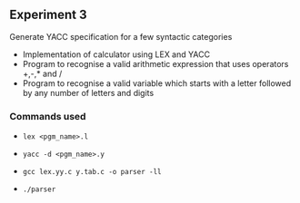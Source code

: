 ## Experiment 3
Generate YACC specification for a few syntactic categories
* Implementation of calculator using LEX and YACC
* Program to recognise a valid arithmetic expression that uses operators +,-,* and /
* Program to recognise a valid variable which starts with a letter followed by any number of letters and digits

### Commands used
* ```shell
  lex <pgm_name>.l
  ```
* ```shell
  yacc -d <pgm_name>.y
    ```
* ```shell
  gcc lex.yy.c y.tab.c -o parser -ll
    ```
* ```
  ./parser
  ```
